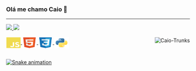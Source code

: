 ### Olá me chamo Caio 👋
---
 <div>
  <a href="https://github.com/caiofreitaz">
  <img height="180em" src="https://github-readme-stats.vercel.app/api?username=caiofreitaz&show_icons=true&theme=dark&include_all_commits=true&count_private=true"/>
  <img height="180em" src="https://github-readme-stats.vercel.app/api/top-langs/?username=caiofreitaz&layout=compact&langs_count=7&theme=dark"/>
</div>
<div style="display: inline_block"><br>
  <img align="center" alt="Caio-Js" height="30" width="40" src="https://raw.githubusercontent.com/devicons/devicon/master/icons/javascript/javascript-plain.svg">
  <img align="center" alt="Caio-HTML" height="30" width="40" src="https://raw.githubusercontent.com/devicons/devicon/master/icons/html5/html5-original.svg">
  <img align="center" alt="Caio-CSS" height="30" width="40" src="https://raw.githubusercontent.com/devicons/devicon/master/icons/css3/css3-original.svg">
  <img align="center" alt="Caio-Python" height="30" width="40" src="https://raw.githubusercontent.com/devicons/devicon/master/icons/python/python-original.svg">
  <img align="right" alt="Caio-Trunks" src="https://media.discordapp.net/attachments/543880554441998339/889360670238343188/goku-jumping-goku.gif">
</div>
  
  ##
 
![Snake animation](https://github.com/rafaballerini/caiofreitaz/blob/output/github-contribution-grid-snake.svg)  
